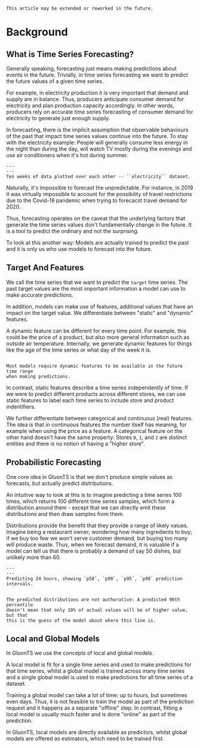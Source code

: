 ```{admonition} **Draft**

This article may be extended or reworked in the future.

```

# Background

## What is Time Series Forecasting?

Generally speaking, forecasting just means making predictions about events in
the future. Trivially, in time series forecasting we want to predict the
future values of a given time series.

For example, in electricity production it is very important that demand and
supply are in balance. Thus, producers anticipate consumer demand for
electricity and plan production capacity accordingly. In other words, producers
rely on accurate time series forecasting of consumer demand for electricity to
generate just enough supply.

In forecasting, there is the implicit assumption that observable behaviours of
the past that impact time series values continue into the future. To stay
with the electricity example: People will generally consume less energy in the
night than during the day, will watch TV mostly during the evenings and use
air conditioners when it's hot during summer.

```{figure} ../_static/electricity-10w.png
---
---
Ten weeks of data plotted over each other -- ``electricity`` dataset.
```

Naturally, it's impossible to forecast the unpredictable. For instance, in 2019
it was virtually impossible to account for the possibility of travel
restrictions due to the Covid-19 pandemic when trying to forecacst travel demand
for 2020.

Thus, forecasting operates on the caveat that the underlying factors that
generate the time series values don't fundamentally change in the future. It is
a tool to predict the ordinary and not the surprising.

To look at this another way: Models are actually trained to predict the past
and it is only us who use models to forecast into the future.


## Target And Features

We call the time series that we want to predict the `target` time series. The
past target values are the most important information a model can use to make
accurate predictions.

In addition, models can make use of features, additional values that have an
impact on the target value. We differentiate between "static" and "dynamic"
features.

A dynamic feature can be different for every time point. For example, this
could be the price of a product, but also more general information such as
outside air temperature. Internally, we generate dynamic features for things
like the age of the time series or what day of the week it is.

```{important}

Most models require dynamic features to be available in the future time range
when making predictions.

```

In contrast, static features describe a time series independently of time. If
we were to predict different products across different stores, we can use
static features to label each time series to include store and product
indentifiers.

We further differentiate between categorical and continuous (real) features. The
idea is that in continuous features the number itself has meaning, for example
when using the price as a feature. A categorical feature on the other hand
doesn't have the same property: Stores `0`, `1`, and `2` are distinct entities
and there is no notion of having a "higher store".

<!-- TODO: Have some nice example examplifying the above. -->

<!-- ```{admonition} Example -->

<!-- Image we are the owner of a cafe. -->

<!-- ``` -->


## Probabilistic Forecasting

One core idea in GluonTS is that we don't produce simple values as forecasts,
but actually predict distributions.

An intuitive way to look at this is to imagine predicting a time series 100
times, which returns 100 different time series samples, which form a
distribution around them - except that we can directly emit these distributions
and then draw samples from them.

Distributions provide the benefit that they provide a range of likely values.
Imagine being a restaurant owner, wondering how many ingredients to buy; if we
buy too few we won't serve customer demand, but buying too many will produce
waste. Thus, when we forecast demand, it is valuable if a model can tell us
that there is probably a demand of say 50 dishes, but unlikely more than 60.

```{figure} ../_static/forecast-distributions.png
---
---
Predicting 24 hours, showing `p50`, `p90`, `p95`, `p98` prediction intervals.
```

```{note}

The predicted distributions are not authorative: A predicted 90th percentile
doesn't mean that only 10% of actual values will be of higher value, but that
this is the guess of the model about where this line is.

```

## Local and Global Models

In GluonTS we use the concepts of local and global models.

A local model is fit for a single time series and used to make predictions for
that time series, whilst a global model is trained across many time series and
a single global model is used to make predictions for all time series of a
dataset.

Training a global model can take a lot of time: up to hours, but sometimes even
days. Thus, it is not feasible to train the model as part of the prediction
request and it happens as a separate "offline" step. In contrast, fitting a
local model is usually much faster and is done "online" as part of the
prediction.

In GluonTS, local models are directly available as predictors, whilst global
models are offered as estimators, which need to be trained first.


<!-- TODO -->
<!-- ## Train Test Split -->
<!-- ## Measuring Accuracy -->
